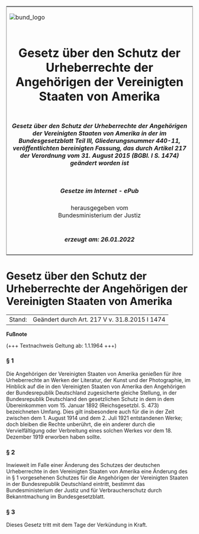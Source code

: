 <span id="DECKBLATT.html"></span>

<table border="0" frame="border" width="100%">

<tr valign="top">

<td align="left">

![bund\_logo](BfJ_2021_Web_de_de.gif)

</td>

<td align="right">

 

</td>

</tr>

<tr align="center" valign="middle">

<td colspan="2">

# Gesetz über den Schutz der Urheberrechte der Angehörigen der Vereinigten Staaten von Amerika

</td>

</tr>

<tr align="center" valign="middle">

<td colspan="2">

##### Gesetz über den Schutz der Urheberrechte der Angehörigen der Vereinigten Staaten von Amerika in der im Bundesgesetzblatt Teil III, Gliederungsnummer 440-11, veröffentlichten bereinigten Fassung, das durch Artikel 217 der Verordnung vom 31. August 2015 (BGBl. I S. 1474) geändert worden ist

</td>

</tr>

<tr align="center" valign="middle">

<td colspan="2">

  
  

##### Gesetze im Internet - ePub  
  
herausgegeben vom  
Bundesministerium der Justiz

</td>

</tr>

<tr align="center" valign="bottom">

<td colspan="2">

  
  

##### erzeugt am: 26.01.2022

</td>

</tr>

</table>

<span id="BJNR201290922.html"></span>

# Gesetz über den Schutz der Urheberrechte der Angehörigen der Vereinigten Staaten von Amerika

<div>

<div class="jnhtml">

|        |                                               |
| ------ | --------------------------------------------- |
| Stand: | Geändert durch Art. 217 V v. 31.8.2015 I 1474 |

</div>

</div>

<div>

  
**Fußnote**

<div class="jnhtml">

<div>

<div class="jurAbsatz">

(+++ Textnachweis Geltung ab: 1.1.1964 +++)

</div>

</div>

</div>

</div>

<span id="BJNR201290922BJNE000101377.html"></span>

### § 1  

<div>

<div class="jnhtml">

<div>

<div class="jurAbsatz">

Die Angehörigen der Vereinigten Staaten von Amerika genießen für ihre
Urheberrechte an Werken der Literatur, der Kunst und der Photographie,
im Hinblick auf die in den Vereinigten Staaten von Amerika den
Angehörigen der Bundesrepublik Deutschland zugesicherte gleiche
Stellung, in der Bundesrepublik Deutschland den gesetzlichen Schutz in
dem in dem Übereinkommen vom 15. Januar 1892 (Reichsgesetzbl. S. 473)
bezeichneten Umfang. Dies gilt insbesondere auch für die in der Zeit
zwischen dem 1. August 1914 und dem 2. Juli 1921 entstandenen Werke;
doch bleiben die Rechte unberührt, die ein anderer durch die
Vervielfältigung oder Verbreitung eines solchen Werkes vor dem 18.
Dezember 1919 erworben haben sollte.

</div>

</div>

</div>

</div>

<span id="BJNR201290922BJNE000202301.html"></span>

### § 2  

<div>

<div class="jnhtml">

<div>

<div class="jurAbsatz">

Inwieweit im Falle einer Änderung des Schutzes der deutschen
Urheberrechte in den Vereinigten Staaten von Amerika eine Änderung des
in § 1 vorgesehenen Schutzes für die Angehörigen der Vereinigten Staaten
in der Bundesrepublik Deutschland eintritt, bestimmt das
Bundesministerium der Justiz und für Verbraucherschutz durch
Bekanntmachung im Bundesgesetzblatt.

</div>

</div>

</div>

</div>

<span id="BJNR201290922BJNE000300304.html"></span>

### § 3  

<div>

<div class="jnhtml">

<div>

<div class="jurAbsatz">

Dieses Gesetz tritt mit dem Tage der Verkündung in Kraft.

</div>

</div>

</div>

</div>

